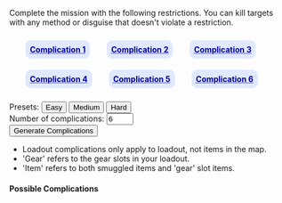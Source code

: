 <head>
	<title>Hitman Complication Generator</title>
	<style>
.complication-list {
	margin: 1em;
	display: flex;
	flex-direction: row;
	flex-wrap: wrap;
	align-items: center;
}
.complication-list>*,#complication-list>* {
	margin: 10px 0;
	padding: 0 15px;
	font-weight: bold;
	color: #000099;
	text-decoration: underline;
	text-decoration-style: dotted;
}
.complication-list>*>* {
	padding: 8px;
	background: #E0E9FF;
	border-radius: 10px;
	white-space: nowrap;
}
</style></head>

<p class="info">Complete the mission with the following restrictions. You can kill targets with any method or disguise that doesn't violate a restriction.</p>

<div class="complication-list">
	<div><div id="complication1">Complication 1</div></div>
	<div><div id="complication2">Complication 2</div></div>
	<div><div id="complication3">Complication 3</div></div>
	<div><div id="complication4">Complication 4</div></div>
	<div><div id="complication5">Complication 5</div></div>
	<div><div id="complication6">Complication 6</div></div>
</div>

<div class="controls">
<div>Presets: <button id="easy" onclick="setComplicationCount(2)">Easy</button> <button id="medium" onclick="setComplicationCount(4)">Medium</button> <button id="hard" onclick="setComplicationCount(6)">Hard</button></div>

<div>Number of complications: <input id="complicationCount" type="number" value="6" min="1" max="6" onchange="generate()"></div>
<div><button onclick="generate()">Generate Complications</button></div>
</div>


<script>
const complications = [
	{
		name: 'Default Start',
		hint: 'NG default location or closest NG+ start',
		exclude: ['Disguise Start Only', 'Suit Start Only'],
	},
	{
		name: 'Disguise Start Only',
		hint: 'No suit starting locations',
		exclude: ['Default Start', 'Suit Start Only'],
	},
	{
		name: 'Suit Start Only',
		hint: 'Only suit starting locations.',
		exclude: ['Disguise Start Only', 'Default Start'],
	},
	{
		name: 'Free Disguises Only',
		hint: 'No taking disguises from NPCs, only disguises lying around.',
		exclude: ['No Free Disguises', 'No Disguise Changes'],
	},
	{
		name: 'No Free Disguises',
		hint: 'Not allowed to use any disguises lying around, only ones from NPCs or starting location.',
		exclude: ['Free Disguises Only', 'No Disguise Changes'],
	},
	{
		name: 'No Disguise Changes',
		hint: 'Remain in the disguise you start the level with.',
		exclude: ['Free Disguises Only', 'No Free Disguises', 'Suit/Disguise Retrieval'],
	},
	{
		name: 'No KOs',
		hint: 'Do not pacify any NPC in any way, including targets.',
		exclude: ['No Target KOs'],
	},
	{
		name: 'No Target KOs',
		hint: 'Do not KO the targets before killing.',
		exclude: ['No KOs'],
	},
	{
		name: 'No Shooting',
		hint: 'Bringing a weapon is okay, but you\'re not allowed to fire it.',
	},
	{
		name: 'No Emetics',
		hint: 'No making NPCs sick in any way.',
	},
	{
		name: 'No Falling Object Kills',
		hint: 'No killing targets with chandeliers or other falling objects.',
	},
	{
		name: 'No Propane Kills',
		hint: 'Targets cannot be killed with propane. You may still blow up propane for panics etc.',
	},
	{
		name: 'No Body Dumping',
		hint: 'No hiding of bodies in cupboards or freezers etc. Hiding in grass is still fine. Push prompt on live NPCs is fine.',
		exclude: ['No Body Dragging'],
	},
	{
		name: 'No Body Dragging',
		hint: 'No dragging bodies of KO\'d or killed NPCs. Yes, this also means no hiding bodies unless they land in a hiding spot.',
		exclude: ['No Body Dumping'],
	},
	{
		name: 'No Loud Explosions (excludes breaching charges)',
		hint: 'No causing explosions at all, including fire extinguishers. Keep it quiet, no bomb threat alerts.',
	},
	{
		name: 'No Ladder or Pipe Climbing',
		hint: 'Vaulting and ledge shimmying is okay because I\'m not a sadist and I value your patience.',
	},
	{
		name: 'No Throwing',
		hint: 'No throwing any items, even at people\'s heads. Dropping or placing them is okay.',
		exclude: ['No Placing or Dropping'],
	},
	{
		name: 'No Placing or Dropping',
		hint: 'No placing or dropping items or weapons. Throwing is okay. Enjoy the extra attention.',
		exclude: ['No Throwing'],
	},
	{
		name: 'Suit/Disguise Retrieval',
		hint: 'Leave in the same suit you started in. If you started in a disguise, any identical disguise is acceptable.',
		exclude: ['No Disguise Changes'],
	},
	{
		name: 'Loadout: No ICA Titanium Crowbar or Lockpicks',
		hint: 'Choose another way through locked doors or find a crowbar in the map.',
	},
	{
		name: 'Loadout: No Tasers or EMP',
		hint: 'No bringing those items that spark in your loadout.',
	},
	{
		name: 'Loadout: No Syringes',
		hint: 'No bringing syringe poison items in your loadout.',
	},
	{
		name: 'Loadout: No Consumed Poisons',
		hint: 'No bringing consumed poison items in your loadout.',
	},
	{
		name: 'Loadout: No Silenced Guns',
		hint: 'Unsuppressed guns only. Includes dart guns.',
		exclude: ['Loadout: No Dart Guns'],
	},
	{
		name: 'Loadout: No Automatic Guns',
		hint: 'No SMGs or F/A pistols in loadout. Find another way to get your doors open.',
	},
	{
		name: 'Loadout: No Dart Guns',
		hint: 'No dart guns in loadout.',
		exclude: ['Loadout: No Silenced Guns'],
	},
	{
		name: 'Loadout: Frisk-Safe Guns Only',
		hint: 'Only bring guns that are frisk safe. Applies concealed weapon, gear slots and smuggles. Using guns in the map is fine.',
	},
	{
		name: 'Loadout: Explosive Items Only',
		hint: 'Only allowed to bring explosive items in your gear slots and smuggles. You can still bring a weapon in your weapon slot. Includes breaching charges and anything else that creates a real explosion (no flash devices or goldbrick proximity mine, etc.).',
	},
	{
		name: 'Loadout: Legal Items Only',
		hint: 'No bringing items that are illegal to hold. You may still bring micro devices and items that are only illegal to throw (e.g. micro taser, golf ball). Does not apply to the concealed weapon slot.',
	},
	{
		name: 'Loadout: Illegal Items Only',
		hint: 'Only bring items that are illegal to hold. Does not apply to the concealed weapon slot.',
	},
	{
		name: 'Loadout: Audio Luring Items Only',
		hint: 'Only bring items that will casually lure NPCs via audio when placed or detonated e.g. audio devices, flash phone, napoleon, goldbrick proximity mine (snail). Includes breaching charge! You don\'t have to lure anyone with them though.',
	},
	{
		name: 'Loadout: No Briefcases or Agency Pickups',
		hint: 'No bringing briefcases in loadout or via agency pickups. Hidden stashes only.',
	},
	{
		name: 'Loadout: No Stashes',
		hint: 'Can only use Agency Pickups locations to smuggle in items, not stashes.',
	},
	{
		name: 'Loadout: No Gear',
		hint: 'The only item you can bring will be via a smuggle point, not in your gear slots. A concealed weapon is not an \'item\'.',
	},
	{
		name: 'Loadout: No Concealed Weapon',
		hint: 'Cannot bring a weapon in the concealed weapon slot. Sacrifice a gear slot or go to an ICA drop if you need a gun.',
	},
];
const complicationEls = [
	document.getElementById('complication1'),
	document.getElementById('complication2'),
	document.getElementById('complication3'),
	document.getElementById('complication4'),
	document.getElementById('complication5'),
	document.getElementById('complication6'),
];

function getRandomComplication() {
	return complications[Math.floor(Math.random() * complications.length)];
}

function generate() {
	const count = getComplicationCount();
	const choices = complications;
	const exclude = [];
	let picks = complications
		.map((value) => ({ value, sort: Math.random() }))
		.sort((a, b) => a.sort - b.sort)
		.map(({ value }) => value);
	
	for (let i = 0; i < picks.length && i < count; ++i) {
		const pick = picks[i];
		
		if (exclude.includes(pick.name)) {
			picks.splice(i--, 1);
		} else {
			if (typeof pick.exclude !== 'undefined') {
				exclude.push(...pick.exclude);
			}
		}
	}
	
	picks.splice(count);
	
	picks = picks.sort((a, b) => {
		const av = a.name.startsWith('Loadout:');
		const bv = b.name.startsWith('Loadout:');
		return av + -bv;
	});
	
	for (let i = 0; i < complicationEls.length; ++i) {
		if (i < picks.length) {
			complicationEls[i].textContent = picks[i].name;
			complicationEls[i].title = picks[i].hint;
		} else {
			complicationEls[i].textContent = '';
			complicationEls[i].title = '';
		}
	}
}
	
function setComplicationCount(number) {
	const complicationCount = document.getElementById('complicationCount');
	complicationCount.value = number;
}
	
function getComplicationCount() {
	return parseInt(document.getElementById('complicationCount').value);
}

generate();
</script>


<div class="info">
<ul>
	<li>Loadout complications only apply to loadout, not items in the map.</li>
	<li>'Gear' refers to the gear slots in your loadout.</li>
	<li>'Item' refers to both smuggled items and 'gear' slot items.</li>
</ul>

<h4>Possible Complications</h4>
<ul id="complication-list"></ul>
</div>

<script>
const ul = document.getElementById('complication-list');
for (let k in complications) {
	let li = document.createElement('li');
	li.textContent = complications[k].name;
	li.title = complications[k].hint;
	ul.appendChild(li);
}
</script>
